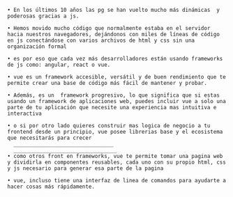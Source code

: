     • En los últimos 10 años las pg se han vuelto mucho más dinámicas  y poderosas gracias a js.
      
    • Hemos movido mucho código que normalmente estaba en el servidor hacia nuestros navegadores, dejándonos con miles de líneas de código en js conectándose con varios archivos de html y css sin una organización formal
      
    • es por eso que cada vez más desarrolladores están usando frameworks de js como: angular, react o vue.
      
    • vue es un framework accesible, versátil y de buen rendimiento que te permite crear una base de código más fácil de mantener y probar.
      
    • Además, es un  framework progresivo, lo que significa que si estas usando un framework de aplicaciones web, puedes incluir vue a solo una parte de tu aplicación que necesite una experiencia mas intuitiva e interactiva
      
    • o si por otro lado quieres construir mas logica de negocio a tu frontend desde un principio, vue posee librerias base y el ecosistema que necesitarás para crecer
      ________________________________
      _________________________________
    • como otros front en frameworks, vue te permite tomar una pagina web y dividirla en componentes reusables, cada uno con su propio html, css y js necesario para generar esa parte de la pagina
      
    • vue, incluso tiene una interfaz de linea de comandos para ayudarte a hacer cosas más rápidamente.
